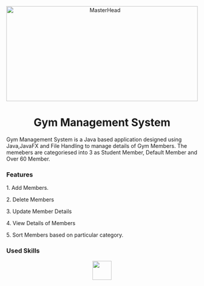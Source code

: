 <p align="center">
  <img src="https://www.starlinkindia.com/blog/wp-content/uploads/2023/03/Starlink-Blog-Gym-Management-20-July-2022-Sonal.jpg" alt="MasterHead" width= "100%" height="250">
</p>
<h1 align="center">Gym Management System</h1>

<p>Gym Management System is a Java based application designed using Java,JavaFX and File Handling to manage details of Gym Members. The memebers are categoriesed into 3 as Student Member, Default Member and Over 60 Member.</p>

<h3>Features</h3>
<p>1. Add Members.</p>
<p>2. Delete Members</p>
<p>3. Update Member Details</p>
<p>4. View Details of Members</p>
<p>5. Sort Members based on particular category.</p>

<h3>Used Skills</h3>
<div style="display: flex; justify-content: center; gap: 10px;">
  <img src="https://cdn0.iconfinder.com/data/icons/flat-round-system/512/java-512.png" width="50" height="50" style="display: block;">
  
</div>
